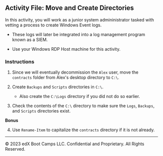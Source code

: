 ## Activity File: Move and Create Directories

In this activity, you will work as a junior system admininistrator tasked with vetting a process to create Windows Event logs. 

- These logs will later be integrated into a log management program known as a SIEM. 

- Use your Windows RDP Host machine for this activity. 

### Instructions

1. Since we will eventually decommission the `Alex` user, move the `contracts` folder from Alex's desktop directory to `C:\`.

2. Create `Backups` and `Scripts` directories in `C:\`.

   - Also create the `C:\Logs` directory if you did not do so earlier.

3. Check the contents of the `C:\` directory to make sure the `Logs`, `Backups`, and `Scripts` directories exist.

**Bonus**

4. Use `Rename-Item` to capitalize the `contracts` directory if it is not already.

---

© 2023 edX Boot Camps LLC. Confidential and Proprietary. All Rights Reserved.
